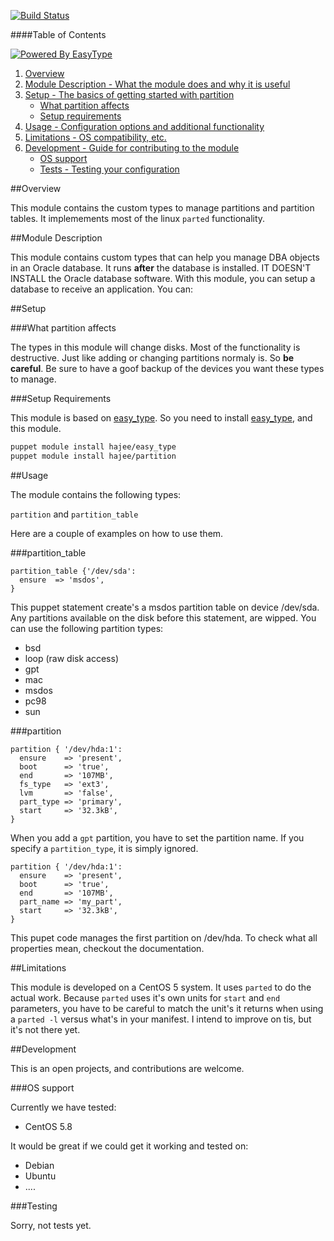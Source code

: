 [![Build Status](https://travis-ci.org/hajee/partition.png?branch=master)](https://travis-ci.org/hajee/partition)

####Table of Contents

[![Powered By EasyType](https://raw.github.com/hajee/easy_type/master/powered_by_easy_type.png)](https://github.com/hajee/easy_type)


1. [Overview](#overview)
2. [Module Description - What the module does and why it is useful](#module-description)
3. [Setup - The basics of getting started with partition](#setup)
    * [What partition affects](#what-partition-affects)
    * [Setup requirements](#setup-requirements)
4. [Usage - Configuration options and additional functionality](#usage)
5. [Limitations - OS compatibility, etc.](#limitations)
6. [Development - Guide for contributing to the module](#development)
    * [OS support](#os-support)
    * [Tests - Testing your configuration](#testing)

##Overview

This module contains the custom types to manage partitions and partition tables. It implemements most of the linux `parted` functionality.

##Module Description

This module contains custom types that can help you manage DBA objects in an Oracle database. It runs **after** the database is installed. IT DOESN'T INSTALL the Oracle database software. With this module, you can setup a database to receive an application. You can:


##Setup

###What partition affects

The types in this module will change disks. Most of the functionality is destructive. Just like adding or changing partitions normaly is. So **be careful**. Be sure to have a goof backup of the devices you want these types to manage.


###Setup Requirements

This module is based on [easy_type](https://github.com/hajee/easy_type). So you need to install [easy_type](https://github.com/hajee/easy_type), and this module.

```sh
puppet module install hajee/easy_type
puppet module install hajee/partition
```

##Usage

The module contains the following types:

`partition` and `partition_table`

Here are a couple of examples on how to use them.

###partition_table


```puppet
partition_table {'/dev/sda':
  ensure  => 'msdos',
}
```

This puppet statement create's a msdos partition table on device /dev/sda. Any partitions available on the disk before this statement, are wipped. You can use the following partition types:

* bsd
* loop (raw disk access)
* gpt
* mac
* msdos
* pc98
* sun

###partition


```puppet
partition { '/dev/hda:1':
  ensure    => 'present',
  boot      => 'true',
  end       => '107MB',
  fs_type   => 'ext3',
  lvm       => 'false',
  part_type => 'primary',
  start     => '32.3kB',
}
```


When you add a `gpt` partition, you have to set the partition name. If you specify a `partition_type`, it is simply ignored.

```puppet
partition { '/dev/hda:1':
  ensure    => 'present',
  boot      => 'true',
  end       => '107MB',
  part_name => 'my_part',
  start     => '32.3kB',
}
```

This pupet code manages the first partition on /dev/hda. To check what all properties mean, checkout the documentation.

##Limitations

This module is developed on a CentOS 5 system. It uses `parted` to do the actual work. Because `parted` uses it's own units for `start` and `end` parameters, you have to be careful to match the unit's it returns when using a `parted -l` versus what's in your manifest. I intend to improve on tis, but it's not there yet.


##Development

This is an open projects, and contributions are welcome. 

###OS support

Currently we have tested:

* CentOS 5.8

It would be great if we could get it working and tested on:

* Debian
* Ubuntu
* ....


###Testing

Sorry, not tests yet.
